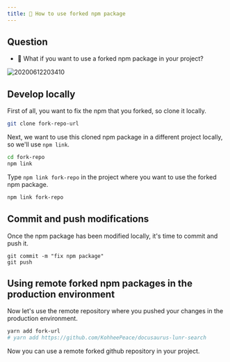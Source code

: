 ```yaml
---
title: 🍕 How to use forked npm package
---
```


## Question
- 🐯 What if you want to use a forked npm package in your project?

![20200612203410](https://coderhackers-1302290683.cos.ap-singapore.myqcloud.com/20200612203410.png)

## Develop locally
First of all, you want to fix the npm that you forked, so clone it locally.

```bash title="terminal"
git clone fork-repo-url
```

Next, we want to use this cloned npm package in a different project locally, so we'll use `npm link`.

```bash title="terminal"
cd fork-repo
npm link
```

Type `npm link fork-repo` in the project where you want to use the forked npm package.

```bash title="Terminal: project you want to use forked npm package"
npm link fork-repo
```

## Commit and push modifications
Once the npm package has been modified locally, it's time to commit and push it.

```
git commit -m "fix npm package"
git push
```

## Using remote forked npm packages in the production environment
Now let's use the remote repository where you pushed your changes in the production environment.

```bash title="Terminal: Project directory you want to use forked npm package"
yarn add fork-url
# yarn add https://github.com/KohheePeace/docusaurus-lunr-search
```

Now you can use a remote forked github repository in your project.
